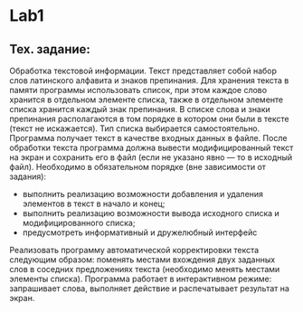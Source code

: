 # Lab1

## Тех. задание:
Обработка текстовой информации.
Текст представляет собой набор слов латинского алфавита и знаков препинания. Для хранения текста в памяти программы использовать список, при этом каждое слово хранится в отдельном элементе списка, также в отдельном элементе списка хранится каждый знак препинания. В списке слова и знаки препинания располагаются в том порядке в котором они были в тексте (текст не искажается). Тип списка выбирается самостоятельно.
Программа получает текст в качестве входных данных в файле. После обработки текста программа должна вывести модифицированный текст на экран и сохранить его в файл (если не указано явно — то в исходный файл).
Необходимо в обязательном порядке (вне зависимости от задания):
 - выполнить реализацию возможности добавления и удаления элементов в текст в начало и конец;
 - выполнить реализацию возможности вывода исходного списка и модифицированного списка;
 - предусмотреть информативный и дружелюбный интерфейс

Реализовать программу автоматической корректировки текста следующим образом: поменять местами вхождения двух заданных слов в соседних предложениях текста (необходимо менять местами элементы списка). Программа работает в интерактивном режиме: запрашивает слова, выполняет действие и распечатывает результат на экран.
